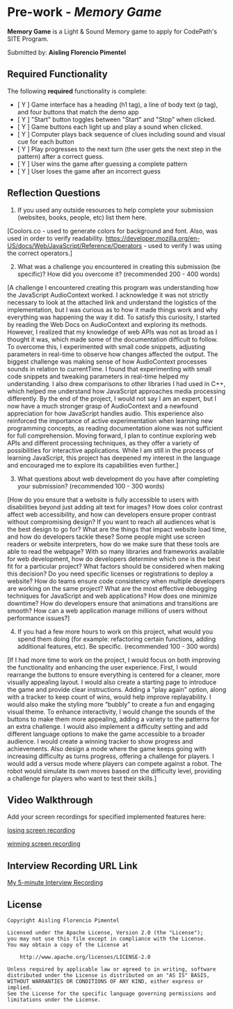 # Pre-work - *Memory Game*

**Memory Game** is a Light & Sound Memory game to apply for CodePath's SITE Program. 

Submitted by: **Aisling Florencio Pimentel**


## Required Functionality

The following **required** functionality is complete:

* [ Y ] Game interface has a heading (h1 tag), a line of body text (p tag), and four buttons that match the demo app
* [ Y ] "Start" button toggles between "Start" and "Stop" when clicked. 
* [ Y ] Game buttons each light up and play a sound when clicked. 
* [ Y ] Computer plays back sequence of clues including sound and visual cue for each button
* [ Y ] Play progresses to the next turn (the user gets the next step in the pattern) after a correct guess. 
* [ Y ] User wins the game after guessing a complete pattern
* [ Y ] User loses the game after an incorrect guess

## Reflection Questions
1. If you used any outside resources to help complete your submission (websites, books, people, etc) list them here.

[Coolors.co - used to generate colors for background and font. Also, was used in order to verify readability.
https://developer.mozilla.org/en-US/docs/Web/JavaScript/Reference/Operators - used to verify I was using the correct operators.]

2. What was a challenge you encountered in creating this submission (be specific)? How did you overcome it? (recommended 200 - 400 words)

[A challenge I encountered creating this program was understanding how the JavaScript AudioContext worked. I acknowledge it was not strictly necessary to look at the attached link and understand the logistics of the implementation, but I was curious as to how it made things work and why everything was happening the way it did. To satisfy this curiosity, I started by reading the Web Docs on AudioContext and exploring its methods. However, I realized that my knowledge of web APIs was not as broad as I thought it was, which made some of the documentation difficult to follow. To overcome this, I experimented with small code snippets, adjusting parameters in real-time to observe how changes affected the output. The biggest challenge was making sense of how AudioContext processes sounds in relation to currentTime. I found that experimenting with small code snippets and tweaking parameters in real-time helped my understanding. I also drew comparisons to other libraries I had used in C++, which helped me understand how JavaScript approaches media processing differently. By the end of the project, I would not say I am an expert, but I now have a much stronger grasp of AudioContext and a newfound appreciation for how JavaScript handles audio. This experience also reinforced the importance of active experimentation when learning new programming concepts, as reading documentation alone was not sufficient for full comprehension. Moving forward, I plan to continue exploring web APIs and different processing techniques, as they offer a variety of possibilities for interactive applications. While I am still in the process of learning JavaScript, this project has deepened my interest in the language and encouraged me to explore its capabilities even further.]

3. What questions about web development do you have after completing your submission? (recommended 100 - 300 words)

[How do you ensure that a website is fully accessible to users with disabilities beyond just adding alt text for images?
How does color contrast affect web accessibility, and how can developers ensure proper contrast without compromising design?
If you want to reach all audiences what is the best design to go for?
What are the things that impact website load time, and how do developers tackle these?
Some people might use screen readers or website interpreters, how do we make sure that these tools are able to read the webpage?
With so many libraries and frameworks available for web development, how do developers determine which one is the best fit for a particular project? What factors should be considered when making this decision?
Do you need specific licenses or registrations to deploy a website?
How do teams ensure code consistency when multiple developers are working on the same project?
What are the most effective debugging techniques for JavaScript and web applications?
How does one minimize downtime?
How do developers ensure that animations and transitions are smooth?
How can a web application manage millions of users without performance issues?]

4. If you had a few more hours to work on this project, what would you spend them doing (for example: refactoring certain functions, adding additional features, etc). Be specific. (recommended 100 - 300 words)

[If I had more time to work on the project, I would focus on both improving the functionality and enhancing the user experience. First, I would rearrange the buttons to ensure everything is centered for a cleaner, more visually appealing layout. I would also create a starting page to introduce the game and provide clear instructions. Adding a "play again" option, along with a tracker to keep count of wins, would help improve replayability. I would also make the styling more “bubbly” to create a fun and engaging visual theme. To enhance interactivity, I would change the sounds of the buttons to make them more appealing, adding a variety to the patterns for an extra challenge. I would also implement a difficulty setting and add different language options to make the game accessible to a broader audience. I would create a winning tracker to show progress and achievements. Also design a mode where the game keeps going with increasing difficulty as turns progress, offering a challenge for players. I would add a versus mode where players can compete against a robot. The robot would simulate its own moves based on the difficulty level, providing a challenge for players who want to test their skills.]

## Video Walkthrough 

Add your screen recordings for specified implemented features here:

[losing screen recording](https://www.loom.com/share/c3ae6ff8cd274adca176875617d0e7a9?sid=8713d1ed-b0b3-4472-95f5-971f0c9b8f21)

[winning screen recording](https://www.loom.com/share/b7ae89f5be5b45d0bc89a7e0b45816ee?sid=299a8f82-78b9-4ffc-9cf6-282487f264ce)

## Interview Recording URL Link

[My 5-minute Interview Recording](https://www.loom.com/share/85b7dc64de5c4904934891be954cb198?sid=855adaad-75d3-4407-89cc-e935f5556502)


## License

    Copyright Aisling Florencio Pimentel
    
    Licensed under the Apache License, Version 2.0 (the "License");
    you may not use this file except in compliance with the License.
    You may obtain a copy of the License at

        http://www.apache.org/licenses/LICENSE-2.0

    Unless required by applicable law or agreed to in writing, software
    distributed under the License is distributed on an "AS IS" BASIS,
    WITHOUT WARRANTIES OR CONDITIONS OF ANY KIND, either express or implied.
    See the License for the specific language governing permissions and
    limitations under the License.
